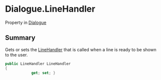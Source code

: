 # Dialogue.LineHandler

Property in [Dialogue](/docs/api/csharp/yarn.dialogue.md)

## Summary


Gets or sets the  <a href="yarn.linehandler.md">LineHandler</a>  that is called when
a line is ready to be shown to the user.


```csharp
public LineHandler LineHandler
{
            get; set; }
```

